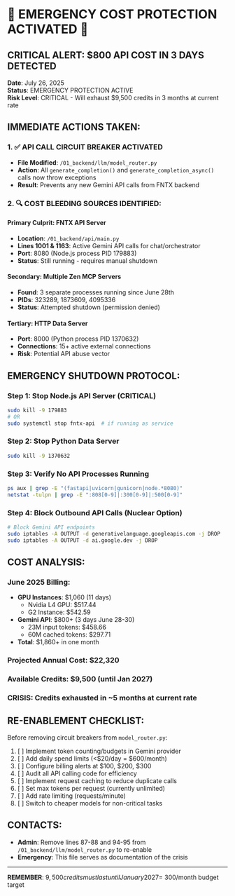 # 🚨 EMERGENCY COST PROTECTION ACTIVATED 🚨

## CRITICAL ALERT: $800 API COST IN 3 DAYS DETECTED

**Date**: July 26, 2025  
**Status**: EMERGENCY PROTECTION ACTIVE  
**Risk Level**: CRITICAL - Will exhaust $9,500 credits in 3 months at current rate

## IMMEDIATE ACTIONS TAKEN:

### 1. ✅ API CALL CIRCUIT BREAKER ACTIVATED
- **File Modified**: `/01_backend/llm/model_router.py`
- **Action**: All `generate_completion()` and `generate_completion_async()` calls now throw exceptions
- **Result**: Prevents any new Gemini API calls from FNTX backend

### 2. 🔍 COST BLEEDING SOURCES IDENTIFIED:

#### Primary Culprit: FNTX API Server
- **Location**: `/01_backend/api/main.py`
- **Lines 1001 & 1163**: Active Gemini API calls for chat/orchestrator
- **Port**: 8080 (Node.js process PID 179883)
- **Status**: Still running - requires manual shutdown

#### Secondary: Multiple Zen MCP Servers
- **Found**: 3 separate processes running since June 28th
- **PIDs**: 323289, 1873609, 4095336
- **Status**: Attempted shutdown (permission denied)

#### Tertiary: HTTP Data Server
- **Port**: 8000 (Python process PID 1370632)
- **Connections**: 15+ active external connections
- **Risk**: Potential API abuse vector

## EMERGENCY SHUTDOWN PROTOCOL:

### Step 1: Stop Node.js API Server (CRITICAL)
```bash
sudo kill -9 179883
# OR
sudo systemctl stop fntx-api  # if running as service
```

### Step 2: Stop Python Data Server
```bash
sudo kill -9 1370632
```

### Step 3: Verify No API Processes Running
```bash
ps aux | grep -E "(fastapi|uvicorn|gunicorn|node.*8080)"
netstat -tulpn | grep -E ":808[0-9]|:300[0-9]|:500[0-9]"
```

### Step 4: Block Outbound API Calls (Nuclear Option)
```bash
# Block Gemini API endpoints
sudo iptables -A OUTPUT -d generativelanguage.googleapis.com -j DROP
sudo iptables -A OUTPUT -d ai.google.dev -j DROP
```

## COST ANALYSIS:

### June 2025 Billing:
- **GPU Instances**: $1,060 (11 days)
  - Nvidia L4 GPU: $517.44
  - G2 Instance: $542.59
- **Gemini API**: $800+ (3 days June 28-30)
  - 23M input tokens: $458.66  
  - 60M cached tokens: $297.71
- **Total**: $1,860+ in one month

### Projected Annual Cost: $22,320
### Available Credits: $9,500 (until Jan 2027)
### **CRISIS**: Credits exhausted in ~5 months at current rate

## RE-ENABLEMENT CHECKLIST:

Before removing circuit breakers from `model_router.py`:

1. [ ] Implement token counting/budgets in Gemini provider
2. [ ] Add daily spend limits (<$20/day = $600/month)
3. [ ] Configure billing alerts at $100, $200, $300
4. [ ] Audit all API calling code for efficiency
5. [ ] Implement request caching to reduce duplicate calls
6. [ ] Set max tokens per request (currently unlimited)
7. [ ] Add rate limiting (requests/minute)
8. [ ] Switch to cheaper models for non-critical tasks

## CONTACTS:
- **Admin**: Remove lines 87-88 and 94-95 from `/01_backend/llm/model_router.py` to re-enable
- **Emergency**: This file serves as documentation of the crisis

---
**REMEMBER**: $9,500 credits must last until January 2027 = ~$300/month budget target